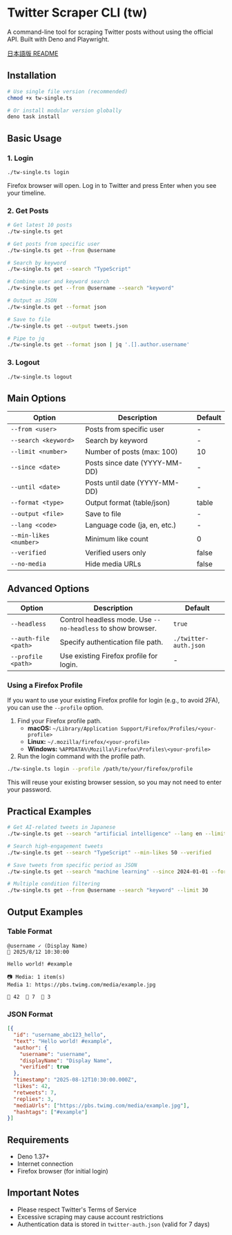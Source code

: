 # Twitter Scraper CLI (tw)

A command-line tool for scraping Twitter posts without using the official API. Built with Deno and Playwright.

[日本語版 README](README.ja.md)

## Installation

```bash
# Use single file version (recommended)
chmod +x tw-single.ts

# Or install modular version globally
deno task install
```

## Basic Usage

### 1. Login
```bash
./tw-single.ts login
```
Firefox browser will open. Log in to Twitter and press Enter when you see your timeline.

### 2. Get Posts
```bash
# Get latest 10 posts
./tw-single.ts get

# Get posts from specific user
./tw-single.ts get --from @username

# Search by keyword
./tw-single.ts get --search "TypeScript"

# Combine user and keyword search
./tw-single.ts get --from @username --search "keyword"

# Output as JSON
./tw-single.ts get --format json

# Save to file
./tw-single.ts get --output tweets.json

# Pipe to jq
./tw-single.ts get --format json | jq '.[].author.username'
```

### 3. Logout
```bash
./tw-single.ts logout
```

## Main Options

| Option | Description | Default |
|---|---|---|
| `--from <user>` | Posts from specific user | - |
| `--search <keyword>` | Search by keyword | - |
| `--limit <number>` | Number of posts (max: 100) | 10 |
| `--since <date>` | Posts since date (YYYY-MM-DD) | - |
| `--until <date>` | Posts until date (YYYY-MM-DD) | - |
| `--format <type>` | Output format (table/json) | table |
| `--output <file>` | Save to file | - |
| `--lang <code>` | Language code (ja, en, etc.) | - |
| `--min-likes <number>` | Minimum like count | 0 |
| `--verified` | Verified users only | false |
| `--no-media` | Hide media URLs | false |

## Advanced Options

| Option | Description | Default |
|---|---|---|
| `--headless` | Control headless mode. Use `--no-headless` to show browser. | `true` |
| `--auth-file <path>` | Specify authentication file path. | `./twitter-auth.json` |
| `--profile <path>` | Use existing Firefox profile for login. | - |

### Using a Firefox Profile

If you want to use your existing Firefox profile for login (e.g., to avoid 2FA), you can use the `--profile` option.

1.  Find your Firefox profile path.
    -   **macOS:** `~/Library/Application Support/Firefox/Profiles/<your-profile>`
    -   **Linux:** `~/.mozilla/firefox/<your-profile>`
    -   **Windows:** `%APPDATA%\Mozilla\Firefox\Profiles\<your-profile>`
2.  Run the login command with the profile path.

```bash
./tw-single.ts login --profile /path/to/your/firefox/profile
```

This will reuse your existing browser session, so you may not need to enter your password.

## Practical Examples

```bash
# Get AI-related tweets in Japanese
./tw-single.ts get --search "artificial intelligence" --lang en --limit 20

# Search high-engagement tweets
./tw-single.ts get --search "TypeScript" --min-likes 50 --verified

# Save tweets from specific period as JSON
./tw-single.ts get --search "machine learning" --since 2024-01-01 --format json --output ml-tweets.json

# Multiple condition filtering
./tw-single.ts get --from @username --search "keyword" --limit 30
```

## Output Examples

### Table Format
```
@username ✓ (Display Name)
📅 2025/8/12 10:30:00

Hello world! #example

📷 Media: 1 item(s)
Media 1: https://pbs.twimg.com/media/example.jpg

💖 42  🔄 7  💬 3
```

### JSON Format
```json
[{
  "id": "username_abc123_hello",
  "text": "Hello world! #example",
  "author": {
    "username": "username",
    "displayName": "Display Name",
    "verified": true
  },
  "timestamp": "2025-08-12T10:30:00.000Z",
  "likes": 42,
  "retweets": 7,
  "replies": 3,
  "mediaUrls": ["https://pbs.twimg.com/media/example.jpg"],
  "hashtags": ["#example"]
}]
```

## Requirements

- Deno 1.37+
- Internet connection
- Firefox browser (for initial login)

## Important Notes

- Please respect Twitter's Terms of Service
- Excessive scraping may cause account restrictions
- Authentication data is stored in `twitter-auth.json` (valid for 7 days)